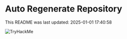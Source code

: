 # Auto Regenerate Repository

This README was last updated: 2025-01-01 17:40:58

 ![TryHackMe](https://tryhackme.com/badge/533634)